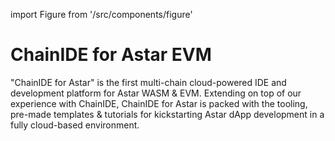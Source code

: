 import Figure from '/src/components/figure'

# ChainIDE for Astar EVM

"ChainIDE for Astar" is the first multi-chain cloud-powered IDE and development platform for Astar WASM & EVM. Extending on top of our experience with ChainIDE, ChainIDE for Astar is packed with the tooling, pre-made templates & tutorials for kickstarting Astar dApp development in a fully cloud-based environment.

<Figure src={require('/docs/build/EVM/chainide-for-astar-evm/img/chainIDE4.png').default} width="100%" />
